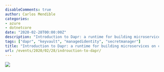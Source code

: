 ```yaml
---
disableComments: true
author: Carlos Mendible
categories:
- azure
- dotnetcore
date: "2020-02-28T00:00:00Z"
description: "Introduction to Dapr: a runtime for building microservices on cloud and edge"
tags: ["dapr", "keyvault", "managedidentity", "secretmanager"]
title: "Introduction to Dapr: a runtime for building microservices on cloud and edge"
url: /events/2020/02/28/indrouction-to-dapr/
---
```


![](/assets/img/events/2020_02_Dapr.jpg)
